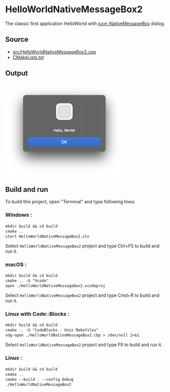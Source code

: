 # HelloWorldNativeMessageBox2

The classic first application HelloWorld with [juce::NativeMessageBox](https://docs.juce.com/master/classNativeMessageBox.html) dialog.

## Source

* [src/HelloWorldNativeMessageBox2.cpp](src/HelloWorldNativeMessageBox2.cpp)
* [CMakeLists.txt](CMakeLists.txt)

## Output

![output](../../../docs/Pictures/HelloWorldNativeMessageBox2.png)

## Build and run

To build this project, open "Terminal" and type following lines:

### Windows :

``` shell
mkdir build && cd build
cmake .. 
start HelloWorldNativeMessageBox2.sln
```

Select `HelloWorldNativeMessageBox2` project and type Ctrl+F5 to build and run it.

### macOS :

``` shell
mkdir build && cd build
cmake .. -G "Xcode"
open ./HelloWorldNativeMessageBox2.xcodeproj
```

Select `HelloWorldNativeMessageBox2` project and type Cmd+R to build and run it.

### Linux with Code::Blocks :

``` shell
mkdir build && cd build
cmake .. -G "CodeBlocks - Unix Makefiles"
xdg-open ./HelloWorldNativeMessageBox2.cbp > /dev/null 2>&1
```

Select `HelloWorldNativeMessageBox2` project and type F9 to build and run it.

### Linux :

``` shell
mkdir build && cd build
cmake .. 
cmake --build . --config Debug
./HelloWorldNativeMessageBox2
```
